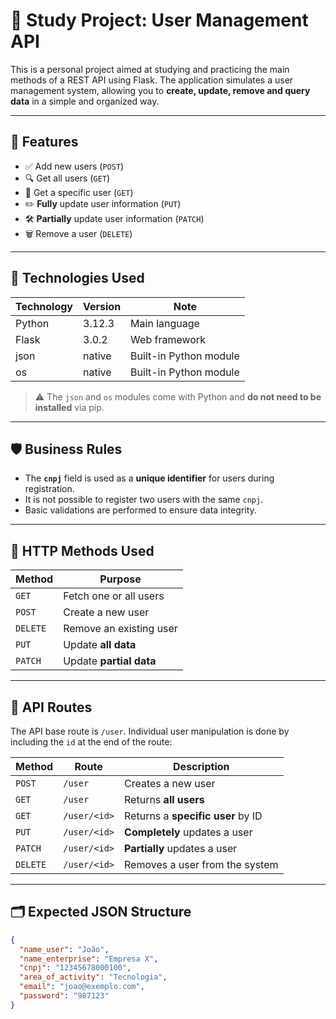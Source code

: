# 🧠 Study Project: User Management API

This is a personal project aimed at studying and practicing the main methods of a REST API using Flask. The application simulates a user management system, allowing you to **create, update, remove and query data** in a simple and organized way.

---

## 🚀 Features

- ✅ Add new users (`POST`)
- 🔍 Get all users (`GET`) 
- 🔎 Get a specific user (`GET`)
- ✏️ **Fully** update user information (`PUT`)
- 🛠️ **Partially** update user information (`PATCH`)
- 🗑️ Remove a user (`DELETE`)

---

## 🐍 Technologies Used

| Technology | Version | Note                        |
|------------|---------|----------------------------|
| Python     | 3.12.3  | Main language              |
| Flask      | 3.0.2   | Web framework              |
| json       | native  | Built-in Python module     |
| os         | native  | Built-in Python module     |

> ⚠️ The `json` and `os` modules come with Python and **do not need to be installed** via pip.

---

## 🛡️ Business Rules

- The **`cnpj`** field is used as a **unique identifier** for users during registration.
- It is not possible to register two users with the same `cnpj`.
- Basic validations are performed to ensure data integrity.

---

## 📡 HTTP Methods Used

| Method | Purpose                              |
|--------|--------------------------------------|
| `GET`  | Fetch one or all users               |
| `POST` | Create a new user                    |
| `DELETE` | Remove an existing user            |
| `PUT`  | Update **all data**                  |
| `PATCH`| Update **partial data**              |

---

## 🔀 API Routes

The API base route is `/user`. Individual user manipulation is done by including the `id` at the end of the route:

| Method | Route           | Description                               |
|--------|-----------------|------------------------------------------|
| `POST` | `/user`         | Creates a new user                       |
| `GET`  | `/user`         | Returns **all users**                    |
| `GET`  | `/user/<id>`    | Returns a **specific user** by ID        |
| `PUT`  | `/user/<id>`    | **Completely** updates a user            |
| `PATCH`| `/user/<id>`    | **Partially** updates a user             |
| `DELETE`| `/user/<id>`   | Removes a user from the system           |

---

## 🗂️ Expected JSON Structure

```json
{
  "name_user": "João",
  "name_enterprise": "Empresa X",
  "cnpj": "12345678000100",
  "area_of_activity": "Tecnologia",
  "email": "joao@exemplo.com",
  "password": "987123"
}
